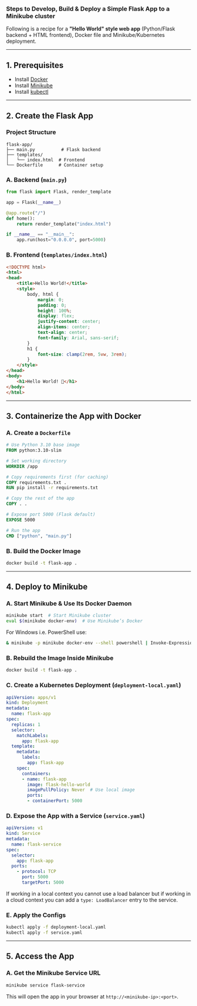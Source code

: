 ### **Steps to Develop, Build & Deploy a Simple Flask App to a Minikube cluster**

Following is a recipe for a **"Hello World" style web app** (Python/Flask backend + HTML frontend), Docker file and Minikube/Kubernetes deployment.

---

## **1. Prerequisites**
- Install [Docker](https://docs.docker.com/get-docker/)
- Install [Minikube](https://minikube.sigs.k8s.io/docs/start/)
- Install [kubectl](https://kubernetes.io/docs/tasks/tools/)

---

## **2. Create the Flask App**
### **Project Structure**
```
flask-app/
├── main.py          # Flask backend
├── templates/
│   └── index.html  # Frontend
└── Dockerfile      # Container setup
```

### **A. Backend (`main.py`)**
```python
from flask import Flask, render_template

app = Flask(__name__)

@app.route("/")
def home():
    return render_template("index.html")

if __name__ == "__main__":
    app.run(host="0.0.0.0", port=5000)
```

### **B. Frontend (`templates/index.html`)**
```html
<!DOCTYPE html>
<html>
<head>
    <title>Hello World!</title>
    <style>
        body, html {
            margin: 0;
            padding: 0;
            height: 100%; 
            display: flex; 
            justify-content: center; 
            align-items: center;
            text-align: center;
            font-family: Arial, sans-serif;
        }
        h1 {
            font-size: clamp(2rem, 5vw, 3rem);
        }
    </style>
</head>
<body>
    <h1>Hello World! 🎉</h1>
</body>
</html>
```

---

## **3. Containerize the App with Docker**
### **A. Create a `Dockerfile`**
```dockerfile
# Use Python 3.10 base image
FROM python:3.10-slim

# Set working directory
WORKDIR /app

# Copy requirements first (for caching)
COPY requirements.txt .
RUN pip install -r requirements.txt

# Copy the rest of the app
COPY . .

# Expose port 5000 (Flask default)
EXPOSE 5000

# Run the app
CMD ["python", "main.py"]
```

### **B. Build the Docker Image**
```bash
docker build -t flask-app .
```

---

## **4. Deploy to Minikube**
### **A. Start Minikube & Use Its Docker Daemon**
```bash
minikube start  # Start Minikube cluster
eval $(minikube docker-env)  # Use Minikube’s Docker
```
For Windows i.e. PowerShell use:

```bash
& minikube -p minikube docker-env --shell powershell | Invoke-Expression
```

### **B. Rebuild the Image Inside Minikube**
```bash
docker build -t flask-app .
```

### **C. Create a Kubernetes Deployment (`deployment-local.yaml`)**
```yaml
apiVersion: apps/v1
kind: Deployment
metadata:
  name: flask-app
spec:
  replicas: 1
  selector:
    matchLabels:
      app: flask-app
  template:
    metadata:
      labels:
        app: flask-app
    spec:
      containers:
      - name: flask-app
        image: flask-hello-world
        imagePullPolicy: Never  # Use local image
        ports:
        - containerPort: 5000
```

### **D. Expose the App with a Service (`service.yaml`)**
```yaml
apiVersion: v1
kind: Service
metadata:
  name: flask-service
spec:
  selector:
    app: flask-app
  ports:
    - protocol: TCP
      port: 5000
      targetPort: 5000
```

If working in a local context you cannot use a load balancer but if working in a cloud context you can add a
```type: LoadBalancer``` entry to the service.

### **E. Apply the Configs**
```bash
kubectl apply -f deployment-local.yaml
kubectl apply -f service.yaml
```

---

## **5. Access the App**
### **A. Get the Minikube Service URL**
```bash
minikube service flask-service
```
This will open the app in your browser at `http://<minikube-ip>:<port>`.